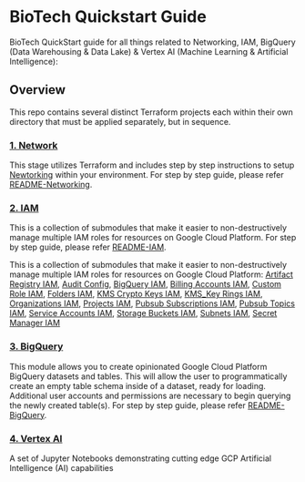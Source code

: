# BioTech Quickstart Guide
BioTech QuickStart guide for all things related to Networking, IAM, BigQuery (Data Warehousing & Data Lake) &amp; Vertex AI (Machine Learning & Artificial Intelligence):

## Overview

This repo contains several distinct Terraform projects each within their own directory that must be applied separately, but in sequence.


### [1. Network](https://github.com/edu-google/biotech-terraform-google-network/)

This stage utilizes Terraform and includes step by step instructions to setup [Newtorking](https://cloud.google.com/docs/terraform/get-started-with-terraform) within your environment. For step by step guide, please refer [README-Networking](https://github.com/edu-google/biotech-terraform-google-network/blob/main/README.md).


### [2. IAM](https://github.com/edu-google/biotech-teraform-google-iam/)

This is a collection of submodules that make it easier to non-destructively manage multiple IAM roles for resources on Google Cloud Platform. For step by step guide, please refer [README-IAM](https://github.com/edu-google/biotech-teraform-google-iam/blob/main/README.md).

This is a collection of submodules that make it easier to non-destructively manage multiple IAM roles for resources on Google Cloud Platform:
[Artifact Registry IAM](https://github.com/edu-google/biotech-teraform-google-iam/tree/main/modules/artifact_registry_iam), [Audit Config](https://github.com/edu-google/biotech-teraform-google-iam/tree/main/modules/audit_config), [BigQuery IAM](https://github.com/edu-google/biotech-teraform-google-iam/tree/main/modules/bigquery_datasets_iam), [Billing Accounts IAM](https://github.com/edu-google/biotech-teraform-google-iam/tree/main/modules/billing_accounts_iam), [Custom Role IAM](https://github.com/edu-google/biotech-teraform-google-iam/tree/main/modules/custom_role_iam), [Folders IAM](https://github.com/edu-google/biotech-teraform-google-iam/tree/main/modules/folders_iam), [KMS Crypto Keys IAM](https://github.com/edu-google/biotech-teraform-google-iam/tree/main/modules/kms_crypto_keys_iam), [KMS_Key Rings IAM](https://github.com/edu-google/biotech-teraform-google-iam/tree/main/modules/kms_key_rings_iam), [Organizations IAM](https://github.com/edu-google/biotech-teraform-google-iam/tree/main/modules/organizations_iam), [Projects IAM](https://github.com/edu-google/biotech-teraform-google-iam/tree/main/modules/projects_iam), [Pubsub Subscriptions IAM](https://github.com/edu-google/biotech-teraform-google-iam/tree/main/modules/pubsub_subscriptions_iam), [Pubsub Topics IAM](https://github.com/edu-google/biotech-teraform-google-iam/tree/main/modules/pubsub_topics_iam), [Service Accounts IAM](https://github.com/edu-google/biotech-teraform-google-iam/tree/main/modules/service_accounts_iam), [Storage Buckets IAM](https://github.com/edu-google/biotech-teraform-google-iam/tree/main/modules/storage_buckets_iam), [Subnets IAM](https://github.com/edu-google/biotech-teraform-google-iam/tree/main/modules/subnets_iam), [Secret Manager IAM](https://github.com/edu-google/biotech-teraform-google-iam/tree/main/modules/secret_manager_iam)


### [3. BigQuery](https://github.com/edu-google/biotech-terraform-google-bigquery)

This module allows you to create opinionated Google Cloud Platform BigQuery datasets and tables.
This will allow the user to programmatically create an empty table schema inside of a dataset, ready for loading.
Additional user accounts and permissions are necessary to begin querying the newly created table(s).
For step by step guide, please refer [README-BigQuery](https://github.com/edu-google/biotech-terraform-google-bigquery/blob/main/README.md).


### [4. Vertex AI](https://github.com/edu-google/biotech-terraform-google-vertexai)

A set of Jupyter Notebooks demonstrating cutting edge GCP Artificial Intelligence (AI) capabilities




